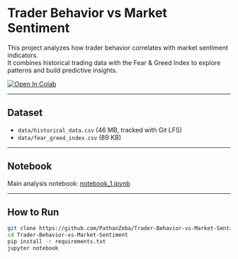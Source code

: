 # Trader Behavior vs Market Sentiment

This project analyzes how trader behavior correlates with market sentiment indicators.  
It combines historical trading data with the Fear & Greed Index to explore patterns and build predictive insights.

[![Open In Colab](https://colab.research.google.com/assets/colab-badge.svg)](https://colab.research.google.com/github/PathanZeba/Trader-Behavior-vs-Market-Sentiment/blob/main/notebook_1.ipynb)




---

##  Dataset
- `data/historical_data.csv` (46 MB, tracked with Git LFS)  
- `data/fear_greed_index.csv` (89 KB)  

---

##  Notebook
Main analysis notebook: [notebook_1.ipynb](https://github.com/PathanZeba/Trader-Behavior-vs-Market-Sentiment/blob/main/notebook_1.ipynb)


---

##  How to Run
```bash
git clone https://github.com/PathanZeba/Trader-Behavior-vs-Market-Sentiment.git
cd Trader-Behavior-vs-Market-Sentiment
pip install -r requirements.txt
jupyter notebook
